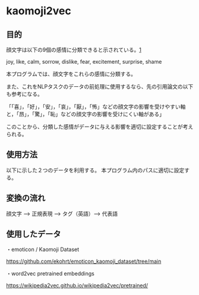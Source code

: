 # kaomoji2vec

## 目的
顔文字は以下の9個の感情に分類できると示されている。[1](https://www.jstage.jst.go.jp/article/wii/4/0/4_27/_article/-char/ja/)

joy, like, calm, sorrow, dislike, fear, excitement, surprise, shame

本プログラムでは、顔文字をこれらの感情に分類する。

また、これをNLPタスクのデータの前処理に使用するなら、先の引用論文の以下も参考になる。

「「喜」，「好」，「安」，「哀」，「厭」，「怖」などの顔文字の影響を受けやすい軸と，「昂」，「驚」，「恥」などの顔文字の影響を受けにくい軸がある」

このことから、分類した感情がデータに与える影響を適切に設定することが考えられる。

## 使用方法

以下に示した２つのデータを利用する。
本プログラム内のパスに適切に設定する。


## 変換の流れ
顔文字 --> 正規表現 --> タグ（英語）--> 代表語 

## 使用したデータ
・emoticon / Kaomoji Dataset

https://github.com/ekohrt/emoticon_kaomoji_dataset/tree/main


・word2vec pretrained embeddings

https://wikipedia2vec.github.io/wikipedia2vec/pretrained/






